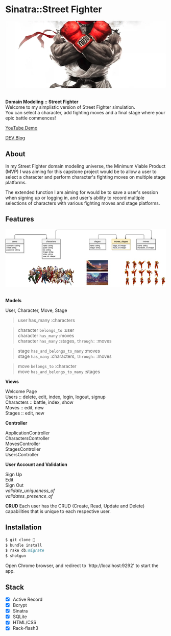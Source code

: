 # Sinatra::Street Fighter

<div align="center">
  <img src="./public/images/main.png">
</div>

<br>

<strong>Domain Modeling :: Street Fighter</strong><br>
Welcome to my simplistic version of Street Fighter simulation.<br> 
You can select a character, add fighting moves and a final stage where your epic battle commences!<br>

<p><a href="https://youtu.be/pvurDvp8TZY">YouTube Demo</a></p>
<p><a href="https://dev.to/codinghall/sinatra-x-street-fighter-1hgl">DEV Blog</a></p>


## About

<p>In my Street Fighter domain modeling universe, the Minimum Viable Product (MVP) I was aiming for this capstone project would be to allow a user to select a character and perform character's fighting moves on multiple stage platforms.</p>
<p>The extended function I am aiming for would be to save a user's session when signing up or logging in, and user's ability to record multiple selections of characters with various fighting moves and stage platforms.</p>

## Features

<div align="center">
  <img src="./public/images/erd.jpeg">
</div>

<br>

**Models** 
<p>User, Character, Move, Stage</p>

> user has_many :characters

> character `belongs_to` :user<br>
> character `has_many` :moves<br>
> character `has_many` :stages, `through:` :moves

> stage `has_and_belongs_to_many` :moves<br>
> stage `has_many` :characters, `through:` :moves<br>

> move `belongs_to` :character<br>
> move `has_and_belongs_to_many` :stages<br>

**Views** 
<p>Welcome Page<br>
Users :: delete, edit, index, login, logout, signup<br>
Characters :: battle, index, show<br>
Moves :: edit, new<br>
Stages :: edit, new</p>

**Controller** 
<p>ApplicationController<br>
CharactersController<br>
MovesController<br>
StagesController<br>
UsersController</p>

**User Account and Validation**
<p>Sign Up<br>
Edit<br>
Sign Out<br>
<i>validate_uniqueness_of</i><br>
  <i>validates_presence_of</i></p>

**CRUD**
Each user has the CRUD (Create, Read, Update and Delete) capabilities that is unique to each respective user.
    
## Installation

```ruby
$ git clone 👾
$ bundle install
$ rake db:migrate 
$ shotgun
```
Open Chrome browser, and redirect to 'http://localhost:9292' to start the app.

## Stack
- [x] Active Record
- [x] Bcrypt
- [x] Sinatra
- [x] SQLite
- [x] HTML/CSS
- [x] Rack-flash3
